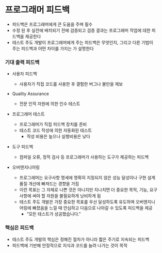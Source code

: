 # 프로그래머 피드백
 - 피드백은 프로그래머에게 큰 도움을 주며 필수
 - 수정 된 후 실전에 배치되기 전에 검증되고 검증 결과는 프로그래머 작업에 대한 피드백을 제공한다
 - 테스트 주도 개발이 프로그래머에게 주는 피드백은 무엇인지, 그리고 다른 기법이 주는 피드백과 어떤 차이를 가지는 가 설명한다
 
### 기대 출력 피드백
 - 사용자 피드백
   - 사용자가 직접 코드를 사용한 후 결험한 버그나 불만을 제보
 - Quality Assurance
   - 전문 인적 자원에 의한 인수 테스트
 - 프로그래머 테스트
   -  프로그래머가 직접 피드백 장치를 준비
   -  테스트 코드 작성에 의한 자동화된 테스트
      -  작성 비용은 높으나 실행비용은 낮다
- 도구 피드백
  -  컴파일 오류, 정적 검사 등 프로그래머가 사용하는 도구가 제공하는 피드백

- 오버엔지니어링
  - 프로그래머는 요구사항 명세에 명확히 지정되지 않은 성능 달성이나 구현 설계 품질 개선에 빠져드는 경향을 가짐
  - 이런 목표는 그 자체로 나쁜 것은 아니지만 지나치면 더 중요한 목적, 기능, 요구사항에 써야 할 자원을 불필요하게 낭비하게 됨
  - 테스트 주도 개발은 가장 중요한 목표를 우선 달성하도록 유도하며 오버엔지니어링에 빠졌음을 느낄 때 안심하고 다음으로 나아갈 수 있도록 피드백을 제공
    - "모든 테스트가 성공했습니다."
### 핵심은 피드백
  -  테스트 주도 개발의 핵심은 정해진 절차가 아니라 짧은 주기로 지속되는 피드백
  -  피드백에 기반해 안정적으로 지식과 코드를 늘려 나가는 것이 목적